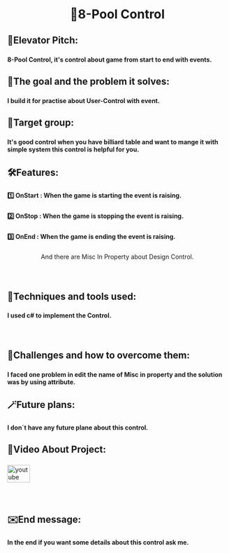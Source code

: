 <h1 align="center">🎱8-Pool Control</h1>

###

<h2 align="left">👀Elevator Pitch:</h2>

###

<h4 align="left">8-Pool Control, it's control about game from start to end with events.</h4>

###

<h2 align="left">🎯The goal and the problem it solves:</h2>

###

<h4 align="left">I build it for practise about User-Control with event.</h4>

###

<h2 align="left">📢Target group:</h2>

###

<h4 align="left">It's good control when you have billiard table and want to mange it with simple system this control is helpful for you.</h4>

###

<h2 align="left">🛠️Features:</h2>

###

<h4 align="left">1️⃣ OnStart : When the game is starting the event is raising.</h4>

###

<h4 align="left">2️⃣ OnStop : When the game is stopping the event is raising.</h4>

###

<h4 align="left">3️⃣ OnEnd : When the game is ending the event is raising.</h4>

###

<p align="center">And there are Misc In Property about Design Control.</p>

###

<br clear="both">

<h2 align="left">🧰Techniques and tools used:</h2>

###

<h4 align="left">I used c# to implement the Control.</h4>

###

<br clear="both">

<h2 align="left">🧱Challenges and how to overcome them:</h2>

###

<h4 align="left">I faced one problem in edit the name of Misc in property and the solution was by using attribute.</h4>

###

<h2 align="left">🪄Future plans:</h2>

###

<h4 align="left">I don`t have any future plane about this control.</h4>

###

<h2 align="left">🎥Video About Project:</h2>

###

<div align="left">
  <a href="https://youtu.be/TKdxFN-3KIs?feature=shared" target="_blank">
    <img src="https://raw.githubusercontent.com/maurodesouza/profile-readme-generator/master/src/assets/icons/social/youtube/default.svg" width="52" height="40" alt="youtube logo"  />
  </a>
</div>

###

<br clear="both">

<h2 align="left">✉️End message:</h2>

###

<h4 align="left">In the end if you want some details about this control ask me.</h4>

###
